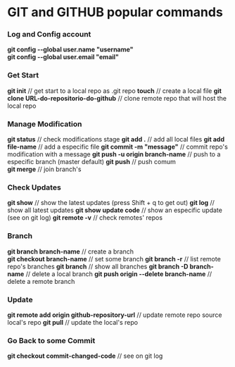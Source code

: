 # GIT and GITHUB popular commands

### Log and Config account

__git config --global user.name "username"__  
__git config --global user.email "email"__  

### Get Start

__git init__  // get start to a local repo as .git repo
__touch__     // create a local file
__git clone URL-do-repositorio-do-github__  // clone remote repo that will host the local repo

### Manage Modification

__git status__        // check modifications stage
__git add .__         // add all local files
__git add file-name__      // add a especific file
  __git commit -m "message"__          // commit repo's modification with a message
__git push -u origin branch-name__     // push to a especific branch (master default)
__git push__                           // push comum  
__git merge__                          // join branch's

### Check Updates

__git show__   // show the latest updates (press Shift + q to get out)
__git log__    // show all latest updates
__git show update code__   // show an especific update (see on git log)
__git remote -v__          // check remotes' repos

### Branch

__git branch branch-name__    // create a branch  
__git checkout branch-name__  // set some branch
__git branch -r__                // list remote repo's branches
__git branch__           // show all branches
__git branch -D branch-name__             // delete a local branch
__git push origin --delete branch-name__  // delete a remote branch

### Update 

__git remote add origin github-repository-url__ // update remote repo source local's repo
__git pull__  // update the local's repo

### Go Back to some Commit

__git checkout commit-changed-code__  // see on git log
